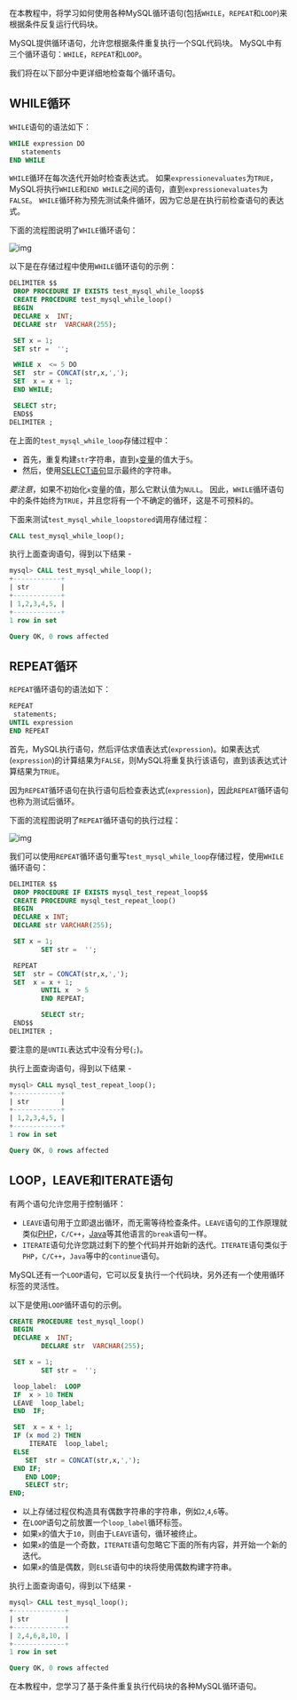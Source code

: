 在本教程中，将学习如何使用各种MySQL循环语句(包括`WHILE`，`REPEAT`和`LOOP`)来根据条件反复运行代码块。

MySQL提供循环语句，允许您根据条件重复执行一个SQL代码块。 MySQL中有三个循环语句：`WHILE`，`REPEAT`和`LOOP`。

我们将在以下部分中更详细地检查每个循环语句。

## WHILE循环

`WHILE`语句的语法如下：

```sql
WHILE expression DO
   statements
END WHILE
```

`WHILE`循环在每次迭代开始时检查表达式。 如果`expressionevaluates`为`TRUE`，MySQL将执行`WHILE`和`END WHILE`之间的语句，直到`expressionevaluates`为`FALSE`。 `WHILE`循环称为预先测试条件循环，因为它总是在执行前检查语句的表达式。

下面的流程图说明了`WHILE`循环语句：

![img](../images/535160856_72166.jpg)

以下是在存储过程中使用`WHILE`循环语句的示例：

```sql
DELIMITER $$
 DROP PROCEDURE IF EXISTS test_mysql_while_loop$$
 CREATE PROCEDURE test_mysql_while_loop()
 BEGIN
 DECLARE x  INT;
 DECLARE str  VARCHAR(255);

 SET x = 1;
 SET str =  '';

 WHILE x  <= 5 DO
 SET  str = CONCAT(str,x,',');
 SET  x = x + 1; 
 END WHILE;

 SELECT str;
 END$$
DELIMITER ;
```

在上面的`test_mysql_while_loop`存储过程中：

- 首先，重复构建`str`字符串，直到`x`[变量](http://www.yiibai.com/mysql/variables-in-stored-procedures.html)的值大于`5`。
- 然后，使用[SELECT语句](http://www.yiibai.com/mysql/select-statement-query-data.html)显示最终的字符串。

*要注意*，如果不初始化`x`变量的值，那么它默认值为`NULL`。 因此，`WHILE`循环语句中的条件始终为`TRUE`，并且您将有一个不确定的循环，这是不可预料的。

下面来测试`test_mysql_while_loopstored`调用存储过程：

```sql
CALL test_mysql_while_loop();
```

执行上面查询语句，得到以下结果 -

```sql
mysql> CALL test_mysql_while_loop();
+------------+
| str        |
+------------+
| 1,2,3,4,5, |
+------------+
1 row in set

Query OK, 0 rows affected
```

## REPEAT循环

`REPEAT`循环语句的语法如下：

```sql
REPEAT
 statements;
UNTIL expression
END REPEAT
```

首先，MySQL执行语句，然后评估求值表达式(`expression`)。如果表达式(`expression`)的计算结果为`FALSE`，则MySQL将重复执行该语句，直到该表达式计算结果为`TRUE`。

因为`REPEAT`循环语句在执行语句后检查表达式(`expression`)，因此`REPEAT`循环语句也称为测试后循环。

下面的流程图说明了`REPEAT`循环语句的执行过程：

![img](../images/786170809_61243.jpg)

我们可以使用`REPEAT`循环语句重写`test_mysql_while_loop`存储过程，使用`WHILE`循环语句：

```sql
DELIMITER $$
 DROP PROCEDURE IF EXISTS mysql_test_repeat_loop$$
 CREATE PROCEDURE mysql_test_repeat_loop()
 BEGIN
 DECLARE x INT;
 DECLARE str VARCHAR(255);

 SET x = 1;
        SET str =  '';

 REPEAT
 SET  str = CONCAT(str,x,',');
 SET  x = x + 1; 
        UNTIL x  > 5
        END REPEAT;

        SELECT str;
 END$$
DELIMITER ;
```

要注意的是`UNTIL`表达式中没有分号(`;`)。

执行上面查询语句，得到以下结果 -

```sql
mysql> CALL mysql_test_repeat_loop();
+------------+
| str        |
+------------+
| 1,2,3,4,5, |
+------------+
1 row in set

Query OK, 0 rows affected
```

## LOOP，LEAVE和ITERATE语句

有两个语句允许您用于控制循环：

- `LEAVE`语句用于立即退出循环，而无需等待检查条件。`LEAVE`语句的工作原理就类似[PHP](http://www.yiibai.com/php/)，`C/C++`，[Java](http://www.yiibai.com/java/)等其他语言的`break`语句一样。
- `ITERATE`语句允许您跳过剩下的整个代码并开始新的迭代。`ITERATE`语句类似于`PHP`，`C/C++`，`Java`等中的`continue`语句。

MySQL还有一个`LOOP`语句，它可以反复执行一个代码块，另外还有一个使用循环标签的灵活性。

以下是使用`LOOP`循环语句的示例。

```sql
CREATE PROCEDURE test_mysql_loop()
 BEGIN
 DECLARE x  INT;
        DECLARE str  VARCHAR(255);

 SET x = 1;
        SET str =  '';

 loop_label:  LOOP
 IF  x > 10 THEN 
 LEAVE  loop_label;
 END  IF;

 SET  x = x + 1;
 IF (x mod 2) THEN
     ITERATE  loop_label;
 ELSE
    SET  str = CONCAT(str,x,',');
 END IF;
    END LOOP;    
    SELECT str;
END;
```

- 以上存储过程仅构造具有偶数字符串的字符串，例如`2`,`4`,`6`等。
- 在`LOOP`语句之前放置一个`loop_label`循环标签。
- 如果`x`的值大于`10`，则由于`LEAVE`语句，循环被终止。
- 如果`x`的值是一个奇数，`ITERATE`语句忽略它下面的所有内容，并开始一个新的迭代。
- 如果`x`的值是偶数，则`ELSE`语句中的块将使用偶数构建字符串。

执行上面查询语句，得到以下结果 -

```sql
mysql> CALL test_mysql_loop();
+-------------+
| str         |
+-------------+
| 2,4,6,8,10, |
+-------------+
1 row in set

Query OK, 0 rows affected
```

在本教程中，您学习了基于条件重复执行代码块的各种MySQL循环语句。